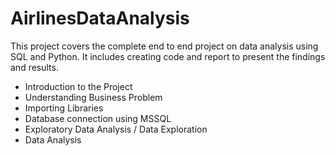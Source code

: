 # AirlinesDataAnalysis

This project covers the complete end to end project on data analysis using SQL and Python. It includes creating code and report to present the findings and results.

- Introduction to the Project
- Understanding Business Problem
- Importing Libraries
- Database connection using MSSQL
- Exploratory Data Analysis / Data Exploration
- Data Analysis
